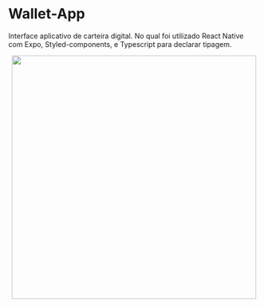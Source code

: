 # Wallet-App
Interface aplicativo de carteira digital. No qual foi utilizado React Native com Expo, Styled-components, e Typescript para declarar tipagem.

<div align="center">
  <img height="490" src="assets/to_Readme/app_gif.gif" />
</div>


